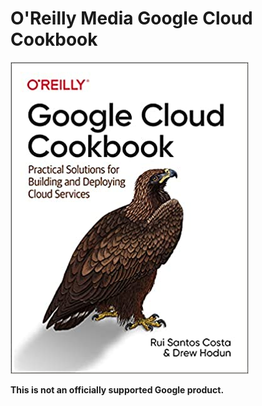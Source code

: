 # O'Reilly Media Google Cloud Cookbook

![Google Cloud Cookbook](/assets/images/googlecloudcookbook.jpg)

**This is not an officially supported Google product.**